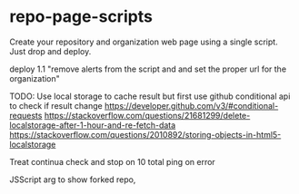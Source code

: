 # repo-page-scripts
Create your repository and organization web page using a single script. Just drop and deploy.

deploy 1.1 "remove alerts from the script and and set the proper url for the organization"

TODO:
Use local storage to cache result but first use github conditional api to check if result change 
https://developer.github.com/v3/#conditional-requests
https://stackoverflow.com/questions/21681299/delete-localstorage-after-1-hour-and-re-fetch-data
https://stackoverflow.com/questions/2010892/storing-objects-in-html5-localstorage

Treat continua check and stop on 10 total ping on error

JSScript arg to show forked repo, 
